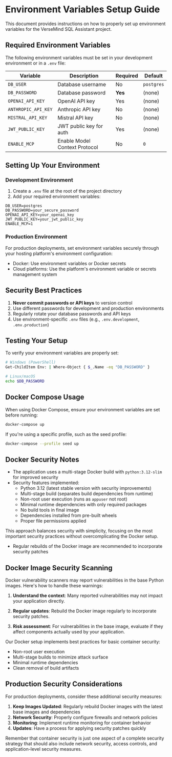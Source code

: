 # Environment Variables Setup Guide

This document provides instructions on how to properly set up environment variables for the VerseMind SQL Assistant project.

## Required Environment Variables

The following environment variables must be set in your development environment or in a `.env` file:

| Variable | Description | Required | Default |
|----------|-------------|----------|---------|
| `DB_USER` | Database username | No | `postgres` |
| `DB_PASSWORD` | Database password | **Yes** | (none) |
| `OPENAI_API_KEY` | OpenAI API key | Yes | (none) |
| `ANTHROPIC_API_KEY` | Anthropic API key | No | (none) |
| `MISTRAL_API_KEY` | Mistral API key | No | (none) |
| `JWT_PUBLIC_KEY` | JWT public key for auth | Yes | (none) |
| `ENABLE_MCP` | Enable Model Context Protocol | No | `0` |

## Setting Up Your Environment

### Development Environment

1. Create a `.env` file at the root of the project directory
2. Add your required environment variables:

```
DB_USER=postgres
DB_PASSWORD=your_secure_password
OPENAI_API_KEY=your_openai_key
JWT_PUBLIC_KEY=your_jwt_public_key
ENABLE_MCP=1
```

### Production Environment

For production deployments, set environment variables securely through your hosting platform's environment configuration:

- Docker: Use environment variables or Docker secrets
- Cloud platforms: Use the platform's environment variable or secrets management system

## Security Best Practices

1. **Never commit passwords or API keys** to version control
2. Use different passwords for development and production environments
3. Regularly rotate your database passwords and API keys
4. Use environment-specific `.env` files (e.g., `.env.development`, `.env.production`)

## Testing Your Setup

To verify your environment variables are properly set:

```bash
# Windows (PowerShell)
Get-ChildItem Env: | Where-Object { $_.Name -eq "DB_PASSWORD" }

# Linux/macOS
echo $DB_PASSWORD
```

## Docker Compose Usage

When using Docker Compose, ensure your environment variables are set before running:

```bash
docker-compose up
```

If you're using a specific profile, such as the seed profile:

```bash
docker-compose --profile seed up
```

## Docker Security Notes

- The application uses a multi-stage Docker build with `python:3.12-slim` for improved security
- Security features implemented:
  - Python 3.12 (latest stable version with security improvements)
  - Multi-stage build (separates build dependencies from runtime)
  - Non-root user execution (runs as `appuser` not root)
  - Minimal runtime dependencies with only required packages
  - No build tools in final image
  - Dependencies installed from pre-built wheels
  - Proper file permissions applied

This approach balances security with simplicity, focusing on the most important security practices without overcomplicating the Docker setup.
- Regular rebuilds of the Docker image are recommended to incorporate security patches

## Docker Image Security Scanning

Docker vulnerability scanners may report vulnerabilities in the base Python images. Here's how to handle these warnings:

1. **Understand the context**: Many reported vulnerabilities may not impact your application directly.

2. **Regular updates**: Rebuild the Docker image regularly to incorporate security patches.

3. **Risk assessment**: For vulnerabilities in the base image, evaluate if they affect components actually used by your application.

Our Docker setup implements best practices for basic container security:
- Non-root user execution
- Multi-stage builds to minimize attack surface
- Minimal runtime dependencies
- Clean removal of build artifacts

## Production Security Considerations

For production deployments, consider these additional security measures:

1. **Keep Images Updated**: Regularly rebuild Docker images with the latest base images and dependencies
2. **Network Security**: Properly configure firewalls and network policies
3. **Monitoring**: Implement runtime monitoring for container behavior
4. **Updates**: Have a process for applying security patches quickly

Remember that container security is just one aspect of a complete security strategy that should also include network security, access controls, and application-level security measures.
